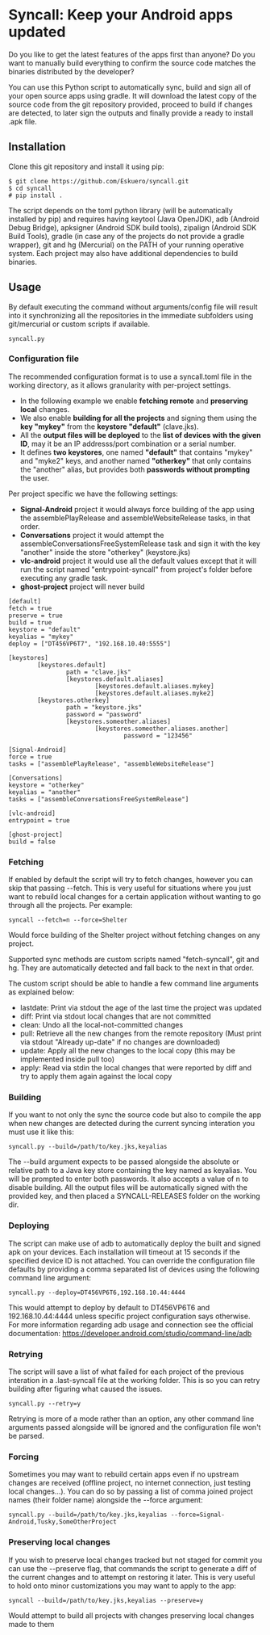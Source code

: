 
# Syncall: Keep your Android apps updated
Do you like to get the latest features of the apps first than anyone?
Do you want to manually build everything to confirm the source code matches the binaries distributed by the developer?

You can use this Python script to automatically sync, build and sign all of your open source apps using gradle. It will download the latest copy of the source code from the git repository provided, proceed to build if changes are detected, to later sign the outputs and finally provide a ready to install .apk file.

## Installation
Clone this git repository and install it using pip:
```
$ git clone https://github.com/Eskuero/syncall.git
$ cd syncall
# pip install .
```

The script depends on the toml python library (will be automatically installed by pip) and requires having keytool (Java OpenJDK), adb (Android Debug Bridge), apksigner (Android SDK build tools), zipalign (Android SDK Build Tools), gradle (in case any of the projects do not provide a gradle wrapper), git and hg (Mercurial) on the PATH of your running operative system.
Each project may also have additional dependencies to build binaries.

## Usage
By default executing the command without arguments/config file will result into it synchronizing all the repositories in the immediate subfolders using git/mercurial or custom scripts if available.
```
syncall.py
```

### Configuration file
The recommended configuration format is to use a syncall.toml file in the working directory, as it allows granularity with per-project settings.

- In the following example we enable **fetching remote** and **preserving local** changes.
- We also enable **building for all the projects** and signing them using the **key "mykey"** from the **keystore "default"** (clave.jks).
- All the **output files will be deployed** to the **list of devices with the given ID**, may it be an IP addresss/port combination or a serial number.
- It defines **two keystores**, one named **"default"** that contains "mykey" and "myke2" keys, and another named **"otherkey"** that only contains the "another" alias, but provides both **passwords without prompting** the user.

Per project specific we have the following settings:
- **Signal-Android** project it would always force building of the app using the assemblePlayRelease and assembleWebsiteRelease tasks, in that order.
- **Conversations** project it would attempt the assembleConversationsFreeSystemRelease task and sign it with the key "another" inside the store "otherkey" (keystore.jks)
- **vlc-android** project it would use all the default values except that it will run the script named "entrypoint-syncall" from project's folder before executing any gradle task.
- **ghost-project** project will never build
```
[default]
fetch = true
preserve = true
build = true
keystore = "default"
keyalias = "mykey"
deploy = ["DT456VP6T7", "192.168.10.40:5555"]

[keystores]
        [keystores.default]
                path = "clave.jks"
                [keystores.default.aliases]
                        [keystores.default.aliases.mykey]
                        [keystores.default.aliases.myke2]
        [keystores.otherkey]
                path = "keystore.jks"
                password = "password"
                [keystores.someother.aliases]
                        [keystores.someother.aliases.another]
                                password = "123456"

[Signal-Android]
force = true
tasks = ["assemblePlayRelease", "assembleWebsiteRelease"]

[Conversations]
keystore = "otherkey"
keyalias = "another"
tasks = ["assembleConversationsFreeSystemRelease"]

[vlc-android]
entrypoint = true

[ghost-project]
build = false
```

### Fetching
If enabled by default the script will try to fetch changes, however you can skip that passing --fetch. This is very useful for situations where you just want to rebuild local changes for a certain application without wanting to go through all the projects. Per example:
```
syncall --fetch=n --force=Shelter
```
Would force building of the Shelter project without fetching changes on any project.

Supported sync methods are custom scripts named "fetch-syncall", git and hg. They are automatically detected and fall back to the next in that order.

The custom script should be able to handle a few command line arguments as explained below:

- lastdate: Print via stdout the age of the last time the project was updated
- diff: Print via stdout local changes that are not committed
- clean: Undo all the local-not-committed changes
- pull: Retrieve all the new changes from the remote repository (Must print via stdout "Already up-date" if no changes are downloaded)
- update: Apply all the new changes to the local copy (this may be implemented inside pull too)
- apply: Read via stdin the local changes that were reported by diff and try to apply them again against the local copy

### Building
If you want to not only the sync the source code but also to compile the app when new changes are detected during the current syncing interation you must use it like this:
```
syncall.py --build=/path/to/key.jks,keyalias
```
The --build argument expects to be passed alongside the absolute or relative path to a Java key store containing the key named as keyalias. You will be prompted to enter both passwords. It also accepts a value of n to disable building.
All the output files will be automatically signed with the provided key, and then placed a SYNCALL-RELEASES folder on the working dir.

### Deploying
The script can make use of adb to automatically deploy the built and signed apk on your devices. Each installation will timeout at 15 seconds if the specified device ID is not attached. You can override the configuration file defaults by providing a comma separated list of devices using the following command line argument:
```
syncall.py --deploy=DT456VP6T6,192.168.10.44:4444
```
This would attempt to deploy by default to DT456VP6T6 and 192.168.10.44:4444 unless specific project configuration says otherwise.
For more information regarding adb usage and connection see the official documentation:
<https://developer.android.com/studio/command-line/adb>

### Retrying
The script will save a list of what failed for each project of the previous interation in a .last-syncall file at the working folder. This is so you can retry building after figuring what caused the issues.
```
syncall.py --retry=y
```
Retrying is more of a mode rather than an option, any other command line arguments passed alongside will be ignored and the configuration file won't be parsed.

### Forcing
Sometimes you may want to rebuild certain apps even if no upstream changes are received (offline project, no internet connection, just testing local changes...). You can do so by passing a list of comma joined project names (their folder name) alongside the --force argument:
```
syncall.py --build=/path/to/key.jks,keyalias --force=Signal-Android,Tusky,SomeOtherProject
```

### Preserving local changes
If you wish to preserve local changes tracked but not staged for commit you can use the --preserve flag, that commands the script to generate a diff of the current changes and to attempt on restoring it later. This is very useful to hold onto minor customizations you may want to apply to the app:
```
syncall --build=/path/to/key.jks,keyalias --preserve=y
```
Would attempt to build all projects with changes preserving local changes made to them
